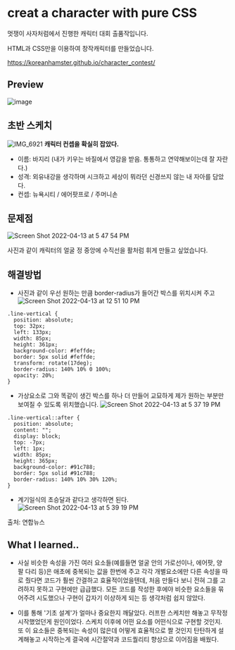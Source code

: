 # creat a character with pure CSS

멋쟁이 사자처럼에서 진행한 캐릭터 대회 출품작입니다.

HTML과 CSS만을 이용하여 창작캐릭터를 만들었습니다.

https://koreanhamster.github.io/character_contest/

## Preview

![image](https://user-images.githubusercontent.com/95600994/163130745-fa8fa324-8db9-4266-97f1-e44a9d13aa13.png)

## 초반 스케치
![IMG_6921](https://user-images.githubusercontent.com/95600994/163138604-d2a5f59b-4d39-40b9-95ee-652229fb719a.JPG)
**캐릭터 컨셉을 확실히 잡았다.**
- 이름: 바지리 (내가 키우는 바질에서 영감을 받음. 통통하고 연약해보이는데 잘 자란다.)
- 성격: 외유내강을 생각하며 시크하고 세상이 뭐라던 신경쓰지 않는 내 자아를 담았다. 
- 컨셉: 뉴욕시티 / 에어팟프로 / 주머니손 

## 문제점

![Screen Shot 2022-04-13 at 5 47 54 PM](https://user-images.githubusercontent.com/95600994/163137802-8c96644f-3a6d-495a-a42f-3d8e5d7f393a.png)

사진과 같이 캐릭터의 얼굴 정 중앙에 수직선을 활처럼 휘게 만들고 싶었습니다.

## 해결방법

- 사진과 같이 우선 원하는 만큼 border-radius가 들어간 박스를 위치시켜 주고
![Screen Shot 2022-04-13 at 12 51 10 PM](https://user-images.githubusercontent.com/95600994/163133948-8accfcdc-6aee-4488-9bbb-bb9c3bed6f2e.png)
```
.line-vertical {
  position: absolute;
  top: 32px;
  left: 133px;
  width: 85px;
  height: 361px;
  background-color: #feffde;
  border: 5px solid #feffde;
  transform: rotate(17deg);
  border-radius: 140% 10% 0 100%;
  opacity: 20%;
}
```

- 가상요소로 그와 똑같이 생긴 박스를 하나 더 만들어 교묘하게 제가 원하는 부분만 보여질 수 있도록 위치했습니다.
![Screen Shot 2022-04-13 at 5 37 19 PM](https://user-images.githubusercontent.com/95600994/163136061-d3de730d-c2c3-4c00-8513-535e5e5b0962.png)

```
.line-vertical::after {
  position: absolute;
  content: "";
  display: block;
  top: -7px;
  left: 1px;
  width: 85px;
  height: 365px;
  background-color: #91c788;
  border: 5px solid #91c788;
  border-radius: 140% 10% 30% 120%;
}
```

- 계기일식의 초승달과 같다고 생각하면 된다.
![Screen Shot 2022-04-13 at 5 39 19 PM](https://user-images.githubusercontent.com/95600994/163136168-c7092c40-f2ac-4b96-8faf-c051c233e91f.png)

출처: 연합뉴스

## What I learned..

- 사실 비슷한 속성을 가진 여러 요소들(예를들면 얼굴 안의 가로선이나, 에어팟, 양 팔 다리 등)은 애초에 중복되는 값을 한번에 주고 각각 개별요소에만 다른 속성을 따로 줬다면 코드가 훨씬 간결하고 효율적이었을텐데, 처음 만들다 보니 전혀 그를 고려하지 못하고 구현에만 급급했다. 모든 코드를 작성한 후에야 비슷한 요소들을 묶어주려 시도했으나 구현이 갑자기 이상하게 되는 등 생각처럼 쉽지 않았다. 

- 이를 통해 '기초 설계'가 얼마나 중요한지 깨달았다. 러프한 스케치만 해놓고 무작정 시작했었던게 원인이었다. 스케치 이후에 어떤 요소를 어떤식으로 구현할 것인지. 또 이 요소들은 중복되는 속성이 많은데 어떻게 효율적으로 짤 것인지 탄탄하게 설계해놓고 시작하는게 결국에 시간절약과 코드퀄리티 향상으로 이어짐을 배웠다.

